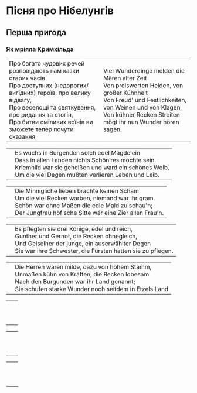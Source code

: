 # Пісня про Нібелунгів

## Перша пригода

### Як мріяла Кримхільда
<table>
<tr>
<td>
Про багато чудових речей розповідають нам казки старих часів</br>
Про доступних (недорогих/вигідних) героїв, про велику відвагу,</br>
Про веселощі та святкування, про ридання та стогін,</br>
Про битви сміливих воїнів ви зможете тепер почути сказання
</td>
<td>
Viel Wunderdinge melden die Mären alter Zeit</br>
Von preiswerten Helden, von großer Kühnheit</br>
Von Freud' und Festlichkeiten, von Weinen und von Klagen,</br>
Von kühner Recken Streiten mögt ihr nun Wunder hören sagen.
</td>
</tr>
</table>

<table>
<tr>
    <td></td>
<td> 
Es wuchs in Burgenden solch edel Mägdelein </br>
Dass in allen Landen nichts Schönʼres möchte sein.</br>
Kriemhild war sie geheißen und ward ein schönes Weib,</br>
Um die viel Degen mußten verlieren Leben und Leib.
</td>
</tr>
</table>

<table>
<tr>
    <td></td>
<td> 
Die Minnigliche lieben brachte keinen Scham</br>
Um die viel Recken warben, niemand war ihr gram.</br>
Schön war ohne Maßen die edle Maid zu schau'n;</br>
Der Jungfrau höf sche Sitte wär eine Zier allen Frau'n.
</td>
</tr>
</table>


<table>
<tr>
    <td></td>
<td> 
Es pflegten sie drei Könige, edel und reich,</br>
Gunther und Gernot, die Recken ohnegleich,</br>
Und Geiselher der junge, ein auserwählter Degen</br>
Sie war ihre Schwester, die Fürsten hatten sie zu pflegen.
</td>
</tr>
</table>

<table>
<tr>
    <td></td>
<td> 
Die Herren waren milde, dazu von hohem Stamm,</br>
Unmaßen kühn von Kräften, die Recken lobesam.</br>
Nach den Burgunden war ihr Land genannt;</br>
Sie schufen starke Wunder noch seitdem in Etzels Land
</td>
</tr>
</table>

<table>
<tr>
    <td></td>
<td> 
 </br>
 </br>
 </br>
 
</td>
</tr>
</table>

<table>
<tr>
    <td></td>
<td> 
 </br>
 </br>
 </br>
 
</td>
</tr>
</table>

<table>
<tr>
    <td></td>
<td> 
 </br>
 </br>
 </br>
 
</td>
</tr>
</table>








